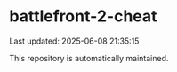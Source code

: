 # battlefront-2-cheat

Last updated: 2025-06-08 21:35:15

This repository is automatically maintained.
